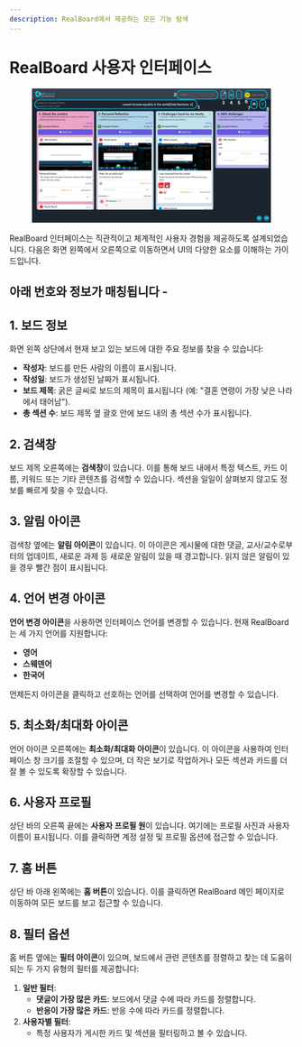 ```yaml
---
description: RealBoard에서 제공하는 모든 기능 탐색
---
```


# RealBoard 사용자 인터페이스

<figure><img src="../.gitbook/assets/1.png" alt=""><figcaption></figcaption></figure>

RealBoard 인터페이스는 직관적이고 체계적인 사용자 경험을 제공하도록 설계되었습니다. 다음은 화면 왼쪽에서 오른쪽으로 이동하면서 UI의 다양한 요소를 이해하는 가이드입니다.

## 아래 번호와 정보가 매칭됩니다 -&#x20;

## 1. 보드 정보

화면 왼쪽 상단에서 현재 보고 있는 보드에 대한 주요 정보를 찾을 수 있습니다:

* **작성자**: 보드를 만든 사람의 이름이 표시됩니다.
* **작성일**: 보드가 생성된 날짜가 표시됩니다.
* **보드 제목**: 굵은 글씨로 보드의 제목이 표시됩니다 (예: "결혼 연령이 가장 낮은 나라에서 태어남").
* **총 섹션 수**: 보드 제목 옆 괄호 안에 보드 내의 총 섹션 수가 표시됩니다.

## 2. 검색창

보드 제목 오른쪽에는 **검색창**이 있습니다. 이를 통해 보드 내에서 특정 텍스트, 카드 이름, 키워드 또는 기타 콘텐츠를 검색할 수 있습니다. 섹션을 일일이 살펴보지 않고도 정보를 빠르게 찾을 수 있습니다.

## 3. 알림 아이콘

검색창 옆에는 **알림 아이콘**이 있습니다. 이 아이콘은 게시물에 대한 댓글, 교사/교수로부터의 업데이트, 새로운 과제 등 새로운 알림이 있을 때 경고합니다. 읽지 않은 알림이 있을 경우 빨간 점이 표시됩니다.

## 4. 언어 변경 아이콘

**언어 변경 아이콘**을 사용하면 인터페이스 언어를 변경할 수 있습니다. 현재 RealBoard는 세 가지 언어를 지원합니다:

* **영어**
* **스웨덴어**
* **한국어**

언제든지 아이콘을 클릭하고 선호하는 언어를 선택하여 언어를 변경할 수 있습니다.

## 5. 최소화/최대화 아이콘

언어 아이콘 오른쪽에는 **최소화/최대화 아이콘**이 있습니다. 이 아이콘을 사용하여 인터페이스 창 크기를 조절할 수 있으며, 더 작은 보기로 작업하거나 모든 섹션과 카드를 더 잘 볼 수 있도록 확장할 수 있습니다.

## 6. 사용자 프로필

상단 바의 오른쪽 끝에는 **사용자 프로필 원**이 있습니다. 여기에는 프로필 사진과 사용자 이름이 표시됩니다. 이를 클릭하면 계정 설정 및 프로필 옵션에 접근할 수 있습니다.

## 7. 홈 버튼

상단 바 아래 왼쪽에는 **홈 버튼**이 있습니다. 이를 클릭하면 RealBoard 메인 페이지로 이동하여 모든 보드를 보고 접근할 수 있습니다.

## 8. 필터 옵션

홈 버튼 옆에는 **필터 아이콘**이 있으며, 보드에서 관련 콘텐츠를 정렬하고 찾는 데 도움이 되는 두 가지 유형의 필터를 제공합니다:

1. **일반 필터**:
   * **댓글이 가장 많은 카드**: 보드에서 댓글 수에 따라 카드를 정렬합니다.
   * **반응이 가장 많은 카드**: 반응 수에 따라 카드를 정렬합니다.
2. **사용자별 필터**:
   * 특정 사용자가 게시한 카드 및 섹션을 필터링하고 볼 수 있습니다.

